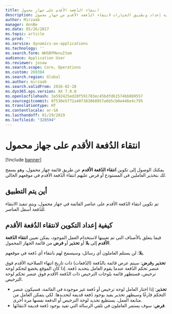 ```yaml
---
title: انتقاء الدُفعة الأقدم‬ على جهاز محمول
description: يصف هذا الموضوع كيفية إعداد وتطبيق الخيارات لانتقاء الدُفعة الأقدم‬ من جهاز محمول.
author: Mirzaab
manager: AnnBe
ms.date: 05/26/2017
ms.topic: article
ms.prod: ''
ms.service: dynamics-ax-applications
ms.technology: ''
ms.search.form: WHSRFMenuItem
audience: Application User
ms.reviewer: josaw
ms.search.scope: Core, Operations
ms.custom: 269384
ms.search.region: Global
ms.author: mirzaab
ms.search.validFrom: 2016-02-28
ms.dyn365.ops.version: AX 7.0.0
ms.openlocfilehash: 3a592425ed28f591783ec45bdfd61574bb889557
ms.sourcegitcommit: 0f530e5f72a40f383868957a6b5cb0e446e4c795
ms.translationtype: HT
ms.contentlocale: ar-SA
ms.lasthandoff: 01/29/2019
ms.locfileid: "320594"
---
```

# <a name="pick-oldest-batch-on-a-mobile-device"></a>انتقاء الدُفعة الأقدم‬ على جهاز محمول

[!include [banner](../includes/banner.md)]

يمكنك الوصول إلى تكوين **انتقاء الدُفعة الأقدم‬** عن طريق قائمة جهاز محمول، وهو يسمح لك بتحذير العاملين في المستودع أو فرض عليهم انتقاء الدُفعة الأقدم‬ في موقعهم الحالي.  

## <a name="where-it-applies"></a>أين يتم التطبيق
تم تكوين انتقاء الدُفعة الأقدم‬ على عناصر القائمة في جهاز محمول، ويتم تنفيذ الانتقاء للدُفعة أسفل العناصر.

## <a name="how-to-set-up-the-configuration-for-pick-oldest-batch"></a>كيفية إعداد التكوين لانتقاء الدُفعة الأقدم 
فيما يتعلق بالأصناف التي تم تعيينها لاستخدام العمل الموجود، يمكن تعيين **انتقاء الدُفعة الأقدم** إلى **بلا** أو **تحذير** أو **فرض** من قائمة الجهاز المحمول.

**بلا**: لن يستلم العاملون أي رسائل، وسيسمح لهم بانتقاء أي دُفعة في موقعهم.

**تحذير** و**فرض**: سيتم عرض قائمة بالدُفعة (الدُفعات) ذات تاريخ انتهاء الصلاحية الأقدم فوق عنصر تحكم الدُفعة عندما يقوم العامل بتحديد دُفعة. إذا كان الموقع يخضع لتحكم لوحة ترخيص، فستظهر قائمة بلوحات الترخيص ذات الدُفعة الأقدم فوق عنصر تحكم لوحة الترخيص. 
-   **تحذير**: إذا اختار العامل لوحة ترخيص أو دُفعة غير موجودة في القائمة، فسيكون عنصر التحكم فارغًا وسيظهر تحذير يفيد بوجود دُفعة قديمة لتحديدها. لكي يتمكن العامل من متابعة العمل، يستطيع تحديد لوحة الترخيص أو الدفعة نفسها مرة أخرى.  
-   **فرض**: سوف يستمر العاملون في تلقي الرسالة التي تفيد بوجود دُفعة قديمة لانتقائها.
